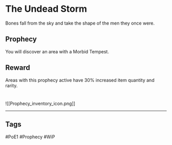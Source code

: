 # The Undead Storm
Bones fall from the sky and take the shape of the men they once were.
## Prophecy
You will discover an area with a Morbid Tempest.
## Reward
Areas with this prophecy active have 30% increased item quantity and rarity.

#
![[Prophecy_inventory_icon.png]]

---
## Tags
#PoE1 
#Prophecy
#WiP 